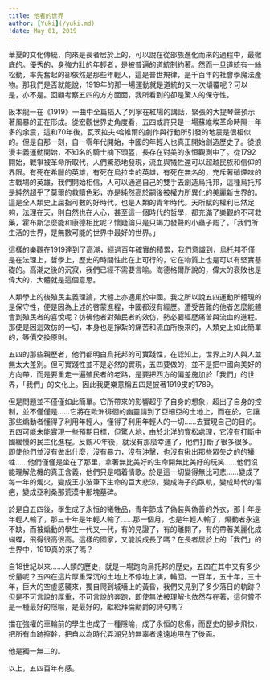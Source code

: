 ```yaml
---
title: 他者的世界
author: [Yuki](/yuki.md)
!date: May 01, 2019
---
```


華夏的文化傳統，向來是長者居於上的，可以說在從部族進化而來的過程中，最徹底的。優秀的，身強力壯的年輕者，是被普遍的道統制約著。然而一旦道統有一絲松動，率先奮起的卻依然是那些年輕人，這是普世規律，是千百年的社會學魔法產物。那我們是否就能說，1919年的那一場運動就是道統的又一次傾覆呢？可以是，亦不是。回顧考察五四的方方面面，我所看到的卻是驚人的保守性。

阪本龍一在《1919》一曲中全篇插入了列寧在紅場的講話，緊張的大提琴聲預示著風暴的正在形成。從宏觀世界史角度看，五四或許只是一場蘇維埃革命時隔一年多的余震，這和70年後，瓦茨拉夫·哈維爾的劇作與行動所引發的地震是很相似的。但是自那一刻，自一零年代開始，中國的年輕人也真正開始創造歷史了。從浪漫主義運動開始，不知名的騎士摘下頭盔，長存在對美的永恒觀測中了。從1792開始，戰爭被革命所取代，人們驚恐地發現，流血與犧牲還可以超越民族和信仰的界限。有死在希臘的英雄，有死在烏拉圭的英雄，有死在無名的，充斥著硝煙味的古戰場的英雄，我們開始相信，人可以通過自己的雙手去創造烏托邦，這種烏托邦是純然超乎了莫爾的救贖色彩，亦是純然高於嗣後被權力所異化的美麗新世界的。這是全人類史上屈指可數的好時代，也是人類的青年時代。天所賦的權利已然足夠，法理在天，則自然也在人心，甚至這一個時代的哲學，都充滿了樂觀的不可救藥，霍布斯怎麼能和康德相比呢？懷疑論只是只竭力發聲的小蟲子罷了。「我們所生活的世界，是無數可能的世界中最好的世界。」

這樣的樂觀在1919達到了高潮，經過百年確實的積累，我們意識到，烏托邦不僅是在法理上，哲學上，歷史的時間性此在上可行的，它在物質上也是可以有堅實基礎的。高潮之後的沉寂，我們已經不需要言喻。海德格爾所說的，偉大的衰敗也是偉大的，大體就是這個意思。

人類學上的後殖民主義理論，大體上亦適用於中國。我之所以說五四運動所體現的是保守性，便是因為上述的啓蒙進程，中國都沒有經歷。遭受苦難的他者怎麼能體會到殖民者的喜悅呢？彷彿他者對殖民者的效仿，勢必要經歷痛苦與流血的進程。那便是因這效仿的一切，本身也是掙紮的痛苦和流血所換來的，人類史上如此簡單的，等價交換原則。

五四的那些親歷者，他們都明白烏托邦的可實踐性，在認知上，世界上的人與人並無太大差別。但可實踐性並不是必然的實現，五四要做的，並不是把中國向美好的方向帶，而是要重走一遍殖民者的老路，是要把西方的偏差施加於「我們」的世界，「我們」的文化上。因此我更樂意稱五四是披著1919皮的1789。

但是問題並不僅僅如此簡單。它所帶來的影響超乎了自身的想象，超出了自身的控制，並不僅僅是……它將在歐洲徘徊的幽靈請到了亞細亞的土地上，而在於，它讓那些煽動者懂得了利用年輕人，懂得了利用年輕人的一切……去實現自己的目的。五四可能未能實現一些預期目標，但驚人地，由於北洋的寬松處理，它沒有打斷中國緩慢的民主化進程。反觀70年後，就沒有那麼幸運了，他們打斷了很多很多。即使他們並沒有做出什麼，沒有暴力，沒有沖擊，也沒有揪出那些眾矢之的的犧牲……他們僅僅是坐在了那里，拿著無比美好的生命開無比美好的玩笑……他們沒能理解危機的真正含義，他們只是唱着情歌。於是這一切變得無比可悲……變成了每一年的燭火，變成王小波筆下生命的巨大悲涼，變成海子的臥軌，變成時代的傷疤，變成亞利桑那荒漠中那塊墓碑。

於是自五四後，學生成了永恒的犧牲品，青年節成了偽裝與偽善的外衣，那十年是年輕人輸了，那三十年是年輕人輸了……那一個月，也是年輕人輸了，煽動者永遠不缺，而被煽動的學生一代又一代，有的見證了，有的離開了，有的帶著美麗化成蝴蝶，飛得很高很高。這樣的國家，又能說成長了嗎？在長者居於上的「我們」的世界中，1919真的來了嗎？

自18世紀以來……人類的歷史，就是一場跑向烏托邦的歷史，五四在其中又有多少份量呢？五四在這片厚重深沉的土地上不停地上演，輪回。一百年，五十年，三十年，巨大的空虛感襲來，獨自爬到城墻上的黃昏，我們又見到了多少落日的軌跡？但是不可言說的厚重，不可言說的奔跑，即使無法被理解也依然存在著，這何嘗不是一種最好的隱喻，是最好的，獻給拜倫勳爵的詩句嗎？

擋在強權的車輪前的學生也成了一種隱喻，成了永恒的悲傷，而歷史的腳步飛快，把所有血跡擦幹，把自以為時代弄潮兒的無辜者遠遠地甩在了後面。

他是獨一無二的。

以上，五四百年有感。
